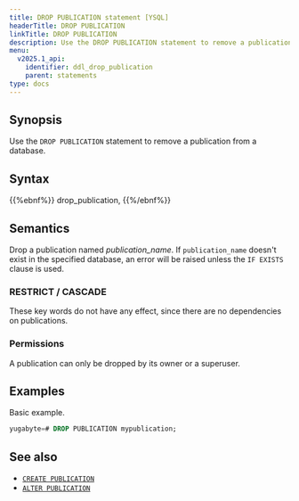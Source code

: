 ```yaml
---
title: DROP PUBLICATION statement [YSQL]
headerTitle: DROP PUBLICATION
linkTitle: DROP PUBLICATION
description: Use the DROP PUBLICATION statement to remove a publication from a database.
menu:
  v2025.1_api:
    identifier: ddl_drop_publication
    parent: statements
type: docs
---
```


## Synopsis

Use the `DROP PUBLICATION` statement to remove a publication from a database.

## Syntax

{{%ebnf%}}
  drop_publication,
{{%/ebnf%}}

## Semantics

Drop a publication named *publication_name*. If `publication_name` doesn't exist in the specified database, an error will be raised unless the `IF EXISTS` clause is used.

### RESTRICT / CASCADE

These key words do not have any effect, since there are no dependencies on publications.

### Permissions

A publication can only be dropped by its owner or a superuser.

## Examples

Basic example.

```sql
yugabyte=# DROP PUBLICATION mypublication;
```

## See also

- [`CREATE PUBLICATION`](../ddl_create_publication)
- [`ALTER PUBLICATION`](../ddl_alter_publication)
